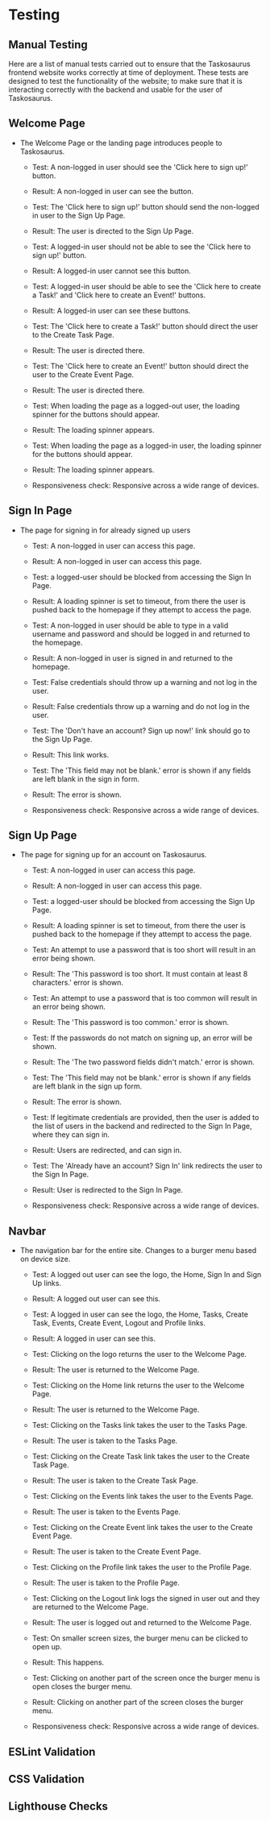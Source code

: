 # Testing

## Manual Testing

Here are a list of manual tests carried out to ensure that the Taskosaurus frontend website works correctly at time of deployment. These tests are designed to test the functionality of the website; to make sure that it is interacting correctly with the backend and usable for the user of Taskosaurus.

## Welcome Page

* The Welcome Page or the landing page introduces people to Taskosaurus.

    * Test: A non-logged in user should see the 'Click here to sign up!' button.
    * Result: A non-logged in user can see the button.

    * Test: The 'Click here to sign up!' button should send the non-logged in user to the Sign Up Page.
    * Result: The user is directed to the Sign Up Page.

    * Test: A logged-in user should not be able to see the 'Click here to sign up!' button.
    * Result: A logged-in user cannot see this button.

    * Test: A logged-in user should be able to see the 'Click here to create a Task!' and 'Click here to create an Event!' buttons.
    * Result: A logged-in user can see these buttons.

    * Test: The 'Click here to create a Task!' button should direct the user to the Create Task Page.
    * Result: The user is directed there.

    * Test: The 'Click here to create an Event!' button should direct the user to the Create Event Page.
    * Result: The user is directed there.

    * Test: When loading the page as a logged-out user, the loading spinner for the buttons should appear.
    * Result: The loading spinner appears.

    * Test: When loading the page as a logged-in user, the loading spinner for the buttons should appear.
    * Result: The loading spinner appears.

    * Responsiveness check: Responsive across a wide range of devices.

## Sign In Page

* The page for signing in for already signed up users

    * Test: A non-logged in user can access this page.
    * Result: A non-logged in user can access this page.

    * Test: a logged-user should be blocked from accessing the Sign In Page.
    * Result: A loading spinner is set to timeout, from there the user is pushed back to the homepage if they attempt to access the page.

    * Test: A non-logged in user should be able to type in a valid username and password and should be logged in and returned to the homepage.
    * Result: A non-logged in user is signed in and returned to the homepage.

    * Test: False credentials should throw up a warning and not log in the user.
    * Result: False credentials throw up a warning and do not log in the user.

    * Test: The 'Don't have an account? Sign up now!' link should go to the Sign Up Page.
    * Result: This link works.

    * Test: The 'This field may not be blank.' error is shown if any fields are left blank in the sign in form.
    * Result: The error is shown.

    * Responsiveness check: Responsive across a wide range of devices.

## Sign Up Page

* The page for signing up for an account on Taskosaurus.

    * Test: A non-logged in user can access this page.
    * Result: A non-logged in user can access this page.

    * Test: a logged-user should be blocked from accessing the Sign Up Page.
    * Result: A loading spinner is set to timeout, from there the user is pushed back to the homepage if they attempt to access the page.

    * Test: An attempt to use a password that is too short will result in an error being shown.
    * Result: The 'This password is too short. It must contain at least 8 characters.' error is shown.

    * Test: An attempt to use a password that is too common will result in an error being shown.
    * Result: The 'This password is too common.' error is shown.

    * Test: If the passwords do not match on signing up, an error will be shown.
    * Result: The 'The two password fields didn't match.' error is shown.

    * Test: The 'This field may not be blank.' error is shown if any fields are left blank in the sign up form.
    * Result: The error is shown.

    * Test: If legitimate credentials are provided, then the user is added to the list of users in the backend and redirected to the Sign In Page, where they can sign in.
    * Result: Users are redirected, and can sign in.

    * Test: The 'Already have an account? Sign In' link redirects the user to the Sign In Page.
    * Result: User is redirected to the Sign In Page.

    * Responsiveness check: Responsive across a wide range of devices. 

## Navbar

* The navigation bar for the entire site. Changes to a burger menu based on device size.

    * Test: A logged out user can see the logo, the Home, Sign In and Sign Up links.
    * Result: A logged out user can see this.

    * Test: A logged in user can see the logo, the Home, Tasks, Create Task, Events, Create Event, Logout and Profile links.
    * Result: A logged in user can see this.
    
    * Test: Clicking on the logo returns the user to the Welcome Page.
    * Result: The user is returned to the Welcome Page.

    * Test: Clicking on the Home link returns the user to the Welcome Page.
    * Result: The user is returned to the Welcome Page.

    * Test: Clicking on the Tasks link takes the user to the Tasks Page.
    * Result: The user is taken to the Tasks Page.

    * Test: Clicking on the Create Task link takes the user to the Create Task Page.
    * Result: The user is taken to the Create Task Page.

    * Test: Clicking on the Events link takes the user to the Events Page.
    * Result: The user is taken to the Events Page.

    * Test: Clicking on the Create Event link takes the user to the Create Event Page.
    * Result: The user is taken to the Create Event Page.

    * Test: Clicking on the Profile link takes the user to the Profile Page.
    * Result: The user is taken to the Profile Page.

    * Test: Clicking on the Logout link logs the signed in user out and they are returned to the Welcome Page.
    * Result: The user is logged out and returned to the Welcome Page.

    * Test: On smaller screen sizes, the burger menu can be clicked to open up.
    * Result: This happens.

    * Test: Clicking on another part of the screen once the burger menu is open closes the burger menu.
    * Result: Clicking on another part of the screen closes the burger menu.

    * Responsiveness check: Responsive across a wide range of devices. 

<!-- ## Tasks Page

* The page for displaying Tasks that the user has created.
    
    * Test: A non-logged in user should not have any Tasks showing if they attempt to access this page due to backend authentication.
    * Result: A 'No Current Tasks found' error is displayed to the user who tries to force this url.

    * Test: A logged in user can access the Tasks Page.
    * Result: A logged in user can access the Tasks Page.

    * Test: A user can switch the button between 'View Archived Tasks' and 'View Current Tasks' states. A loading spinner will be present when this is done, pulling data from the backend.
    * Result: This happens.

    * Test: A user without any Current Tasks will see the 'No Current Tasks' message when opening up the Tasks Page.
    * Result: A user without any Current Tasks will see this.

    * Test: A user without any Archived Tasks will see the 'No Archived Tasks' message when switching to the Archived section with the button.
    * Result: This happens.

    * Test: A user will only see Current Tasks when in the Current Tasks section.
    * Result: Only Current Tasks are shown in the Current Tasks section.

    * Test: Current Tasks that are overdue will be highlighted orange and have an overdue warning on them.
    * Result: Overdue tasks have this.

    * Test: A user will only see Archived Tasks in the Archived Tasks section after switching with the button.
    * Result: This is true.

    * Test: Scrolling down will make the Infinite Scroll pull more data from the backend.
    * Result: This is true.

    * Test: Clicking on the button links on each Task will take you to the respective Task Detail Page.
    * Result: The user is taken to the respective Task Detail Page.

    * Responsiveness check: Responsive across a wide range of devices.

## Task Detail Page

* The page for displaying the details of Tasks and also to Edit and Delete them.

    * Test: A non-logged in user should not be able to access the specific Tasks of another user by forcing the url.
    * Result: A response of 'Task not available' appears on the Task Detail page due to backend authentication.

    * Test: A logged in user should not be able to access the specific Tasks of another user by forcing the url.
    * Result: A response of 'Task not available' appears on the Task Detail page due to backend authentication.

    * Test: A logged in user should be able to access their specific Tasks by forcing the url.
    * Result: A logged in user can view their Tasks via forcing the url.

    * Test: The fields of the Task Detail form are initially disabled upon viewing the Task Detail Page.
    * Result: The fields are initially disabled.

    * Test: Clicking the 'Edit?' button enables all fields but the due date field.
    * Result: All fields except date are enabled.

    * Test: All fields except the due date are interactable once the 'Edit?' button has been clicked.
    * Result: All these fields are interactable.

    * Test: Clicking the 'Change Date' button allows you to edit the date.
    * Result: This is true.

    * Test: A user cannot Save the Task edits if the Title is removed. It should show an error.
    * Result: A 'This field may not be blank.' error is shown.

    * Test: If the user changes the Title field and clicks Save then the title of the Task will change and the user is returned to the Tasks Page.
    * Result: The title is changed.

    * Test: If the user changes the Description field and clicks Save then the description will change in the backend for the Task and the user will be returned to the Tasks Page.
    * Result: The description is changed.

    * Test: If the user changes the Priority field and clicks Save then the priority will change in the backend for the Task and the user will be returned to the Tasks Page.
    * Result: The priority is changed.

    * Test: If the user changes the State and clicks Save then the state will change in the backend for the Task and the user will be returned to the Tasks Page.
    * Result: The state is changed.

    * Test: If the user enables the Due date field with the 'Change Date?' button and then Saves without changing the date the date will remain the same in the backend and will return the user to the Tasks Page.
    * Result: This is true.

    * Test: If the user changes the Due date field in a valid way and then Saves the date will be changed in the backend and the user is returned to the Tasks Page.
    * Result: This is true.

    * Test: The user cannot save an item if the Due date is less than one day away from the current time. This is to prevent the user from making a due date in the past.
    * Result: An 'Ensure this value is greater than or equal to {Current Time + 1 days}' error is shown.

    * Test: The user can delete the Task by dropping down the accordion and clicking on 'Confirm Deletion'.
    * Result: This deletes the Task.
    
    * Lighthouse check:

    * Responsiveness check: Responsive across a wide range of devices. -->

<!-- ## Create Task Page

* The page for creating Tasks.
    
    * Test: A non-logged in user cannot access the page.
    * Result: A loading spinner is set to timeout, from there the user is pushed back to the homepage if they attempt to access the page.

    * Test: A logged in user can access the page.
    * Result: A logged in user can access the page.

    * Test: Leaving the Title field blank shows an error.
    * Result: A 'This field may not be blank.' is shown.

    * Test: The user cannot save an item if the Due date is less than one day away from the current time. This is to prevent the user from making a due date in the past.
    * Result: A 'Ensure this value is greater than or equal to {Current Time + 1 days}' error is shown.

    * Test: A submission with a valid response creates a new Task and directs the user to the specific Task Detail Page.
    * Result: The correct information is created and the user is redirected.

    * Lighthouse check:

    * Responsiveness check: Responsive across a wide range of devices. -->

<!-- ## Events Page

* The page for displaying Events that the user has created.

    * Test: A non-logged in user should not have any Eventss showing if they attempt to access this page due to backend authentication.
    * Result: A 'Sorry, the page you are looking for couldn't be found!' error is displayed to the user who tries to force this url.

    * Test: A logged in user can access the Events Page.
    * Result: A logged in user can access the Events Page.

    * Test: A user can switch the button between 'View Past Events' and 'View Upcoming Events' states. A loading spinner will be present when this is done, pulling data from the backend.
    * Result: This happens.

    * Test: A user without any Events will see the 'No Events' message when opening up the Events Page.
    * Result: A user without any Upcoming Events will see this.

    * Test: A user without any Events will see the 'No Events' message when switching to the Past Events section with the button, otherwise they will see a blank section.
    * Result: This happens.

    * Test: A user will only see Upcoming Events when in the Upcoming Events section.
    * Result: Only Upcoming Events are shown in the Upcoming Events section.

    * Test: A user will only see Past Events in the Past Events section after switching with the button.
    * Result: This is true.

    * Test: Scrolling down will make the Infinite Scroll pull more data from the backend.
    * Result: This is true.

    * Test: Clicking on the button links on each Event will take you to the respective Event Detail Page.
    * Result: The user is taken to the respective Event Detail Page.

    * Lighthouse check:

    * Responsiveness check: Responsive across a wide range of devices. 
    ######## NEEDS CHECKING -->

<!-- ## Event Detail Page

* The page for displaying the details of Events and also to Edit and Delete them.

    * Test: A non-logged in user should not be able to access the specific Events of another user by forcing the url.
    * Result: A response of 'Event not available' appears on the Event Detail page due to backend authentication.

    * Test: A logged in user should not be able to access the specific Events of another user by forcing the url.
    * Result: A response of 'Event not available' appears on the Event Detail page due to backend authentication.

    * Test: A logged in user should be able to access their specific Events by forcing the url.
    * Result: A logged in user can view their Events via forcing the url.

    * Test: The fields of the Event Detail form are initially disabled upon viewing the Event Detail Page.
    * Result: The fields are initially disabled.

    * Test: Clicking the 'Edit?' button enables all fields but the Date of event field.
    * Result: All fields except Date of event are enabled.

    * Test: All fields except the Date of event are interactable once the 'Edit?' button has been clicked.
    * Result: All these fields are interactable.

    * Test: Clicking the 'Change Date' button allows you to edit the date.
    * Result: This is true.

    * Test: A user cannot Save the Event edits if the Title is removed. It should show an error.
    * Result: A 'This field may not be blank.' error is shown.

    * Test: If the user changes the Title field and clicks Save then the title of the Event will change and the user is returned to the Events Page.
    * Result: The title is changed.

    * Test: If the user changes the number in the Amount of money required field and then clicks Save then the amount of money of the Event will change and the user is returned to the Events Page.
    * Result: The Amount of money is changed.

    * Test: If the user changes the checkbox value for the Need to travel there? field and then clicks Save then the value will be stored in the backend and the user is returned to the Events Page.
    * Result: The Need to travel there? value changes.

     * Test: If the user enables the Date of event field with the 'Change Date?' button and then Saves without changing the date the date will remain the same in the backend and will return the user to the Events Page.
    * Result: This is true.

    * Test: If the user changes the Date of event field in a valid way and then Saves the date will be changed in the backend and the user is returned to the Events Page.
    * Result: This is true.

    * Test: The user cannot save an item if the Date of event is less than one day away from the current time. This is to prevent the user from making an Event for the past.
    * Result: An 'Ensure this value is greater than or equal to {Current Time + 1 days}' error is shown.

    * Test: The user can delete the Event by dropping down the accordion and clicking on 'Confirm Deletion'.
    * Result: This deletes the Event.

    * Lighthouse check:

    * Responsiveness check: Responsive across a wide range of devices. -->


<!-- ## Create Event Page

* The page for creating Events.

    * Test: A non-logged in user cannot access the page.
    * Result: A loading spinner is set to timeout, from there the user is pushed back to the homepage if they attempt to access the page.

    * Test: A logged in user can access the page.
    * Result: A logged in user can access the page.

    * Test: Leaving the Title field blank shows an error.
    * Result: A 'This field may not be blank.' is shown.

    * Test: The user cannot save an item if the Date of event is less than one day away from the current time. This is to prevent the user from making an Event for the past.
    * Result: A 'Ensure this value is greater than or equal to {Current Time + 1 days}' error is shown.

    * Test: A submission with a valid response creates a new Event and directs the user to the specific Event Detail Page.
    * Result: The correct information is created and the user is redirected.
    
    * Lighthouse check:

    * Responsiveness check: Responsive across a wide range of devices. -->

<!-- ## Profile Page

##### Profile stuff is still not finished
* Page for editing a user's profile.

    * Test: A non-logged in user or other user cannot access the page.
    * Result: User is sent back to homepage through ID validation.

    * Test: User can access own profile page.
    * Result: User can access own profile page.

    * Test: Fields are disabled upon entering page.
    * Result: Fields are disabled.

    * Test: Clicking 'Edit Profile' button enables fields
    * Result: Fields become enabled.

    * Test: Profile Preferred name field defaults to username but can be changed, this updates it in the form and when saved keeps this data.
    * Result: This can be changed.

    * 
    
    * Lighthouse check:

    * Responsiveness check: Responsive across a wide range of devices. -->

<!-- ## Footer

* Footer at the bottom of all pages.

    * Test: Twitter link opens up Twitter homepage in new tab.
    * Result: User is directed to Twitter homepage in new tab.

    * Test: Facebook link opens up Facebook homepage in new tab.
    * Result: User is directed to Facebook homepage in new tab.

    * Test: Instagram link opens up Instagram homepage in new tab.
    * Result: User is directed to Instagram homepage in new tab.

    * Lighthouse check:

    * Responsiveness check: Responsive across a wide range of devices.  -->

## ESLint Validation

## CSS Validation

## Lighthouse Checks